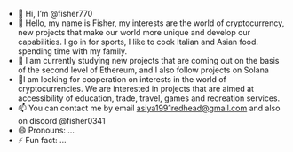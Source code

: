- 👋 Hi, I’m @fisher770
- 👀 Hello, my name is Fisher, my interests are the world of cryptocurrency, new projects that make our world more unique and develop our capabilities. I go in for sports, I like to cook Italian and Asian food. spending time with my family.
- 🌱 I am currently studying new projects that are coming out on the basis of the second level of Ethereum, and I also follow projects on Solana
- 💞️I am looking for cooperation on interests in the world of cryptocurrencies. We are interested in projects that are aimed at accessibility of education, trade, travel, games and recreation services.
- 📫 You can contact me by email asiya1991redhead@gmail.com and also on discord @fisher0341
- 😄 Pronouns: ...
- ⚡ Fun fact: ...

<!---
fisher770/fisher770 is a ✨ special ✨ repository because its `README.md` (this file) appears on your GitHub profile.
You can click the Preview link to take a look at your changes.
--->
